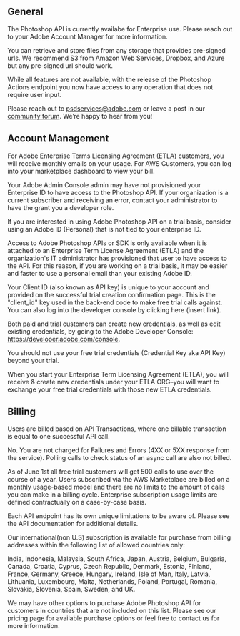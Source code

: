 ## General

<Accordion>

<AccordionItem header="How do I purchase and what’s the cost?" isChevronIcon >

The Photoshop API is currently availabe for Enterprise use. Please reach out to your Adobe Account Manager for more information. 

</AccordionItem>

<AccordionItem header="What kind of storage can I work with?" isChevronIcon >

You can retrieve and store files from any storage that provides pre-signed urls. We recommend S3 from Amazon Web Services, Dropbox, and Azure but any pre-signed url should work.

</AccordionItem>

<AccordionItem header="Is all of Photoshop available?" isChevronIcon >

While all features are not available, with the release of the Photoshop Actions endpoint you now have access to any operation that does not require user input.

</AccordionItem>

<AccordionItem header="How can I provide feedback or ask questions?" isChevronIcon >

Please reach out to [psdservices@adobe.com](mailto:psdservices@adobe.com) or leave a post in our [community forum](https://community.adobe.com/t5/photoshop-developers/ct-p/ct-photoshop-developers?page=1&sort=latest_replies&lang=all&tabid=all).
We’re happy to hear from you!

</AccordionItem>

</Accordion>


## Account Management

<Accordion>

<AccordionItem header="How do I see how many API transactions or calls I've used?" isChevronIcon >

For Adobe Enterprise Terms Licensing Agreement (ETLA) customers, you will receive monthly emails on your usage.
For AWS Customers, you can log into your marketplace dashboard to view your bill.

</AccordionItem>

<AccordionItem header="My company has an existing Enterprise Agreement with Adobe. Can I use the same Adobe credentials to sign up for the Photoshop API free trial?" isChevronIcon >

Your Adobe Admin Console admin may have not provisioned your Enterprise ID to have access to the Photoshop API. If your organization is a current subscriber and receiving an error, contact your administrator to have the grant you a developer role.

If you are interested in using Adobe Photoshop API on a trial basis, consider using an Adobe ID (Personal) that is not tied to your enterprise ID.

</AccordionItem>

<AccordionItem header="Why do I have to use a personal account when setting up a trial or account? Why can't I use my company's existing enterprise email/account?" isChevronIcon >

Access to Adobe Photoshop APIs or SDK is only available when it is attached to an Enterprise Term License Agreement (ETLA) and the organization's IT administrator has provisioned that user to have access to the API. For this reason, if you are working on a trial basis, it may be easier and faster to use a personal email than your existing Adobe ID.

</AccordionItem>

<AccordionItem header="Where do I find my Client ID or API key?" isChevronIcon >

Your Client ID (also known as API key) is unique to your account and provided on the successful trial creation confirmation page. This is the "client_id" key used in the back-end code to make free trial calls against. You can also log into the developer console by clicking here (insert link).

</AccordionItem>

<AccordionItem header="If I already have credentials and need new ones, how do I get them?" isChevronIcon >

Both paid and trial customers can create new credentials, as well as edit existing credentials, by going to the Adobe Developer Console: <a href="https://developer.adobe.com/console">https://developer.adobe.com/console</a>.

</AccordionItem>

<AccordionItem header="Can I continue using my same trial credentials after I sign up for paid access to the Adobe Photoshop API?" isChevronIcon >

You should not use your free trial credentials (Credential Key aka API Key) beyond your trial.

When you start your Enterprise Term Licensing Agreement (ETLA), you will receive & create new credentials under your ETLA ORG–you will want to exchange your free trial credentials with those new ETLA credentials.

</AccordionItem>

</Accordion>

## Billing

<Accordion>

<AccordionItem header="How does billing work and what counts as an API call?" isChevronIcon >

Users are billed based on API Transactions, where one billable transaction is equal to one successful API call.

</AccordionItem>

<AccordionItem header="Do I still get charged if an api call returns any errors?" isChevronIcon >

No. You are not charged for Failures and Errors (4XX or 5XX response from the service). Polling calls to check status of an async call are also not billed.

</AccordionItem>

<AccordionItem header="Are there any usage limits?" isChevronIcon >

  As of June 1st all free trial customers will get 500 calls to use over the course of a year. Users subscribed via the AWS Marketplace are billed on a monthly usage-based model and there are no limits to the amount of calls you can make in a billing cycle. Enterprise subscription usage limits are defined contractually on a case-by-case basis.

</AccordionItem>

<AccordionItem header="Are there any throttle limits?" isChevronIcon >

Each API endpoint has its own unique limitations to be aware of. Please see the API documentation for additional details.

</AccordionItem>

<AccordionItem header="Can I use the API if I am not in the United States?" isChevronIcon >

Our international(non U.S) subscription is available for purchase from billing addresses within the following list of allowed countries only:

India, Indonesia, Malaysia, South Africa, Japan, Austria, Belgium, Bulgaria, Canada, Croatia, Cyprus, Czech Republic, Denmark, Estonia, Finland, France, Germany, Greece, Hungary, Ireland, Isle of Man, Italy, Latvia, Lithuania, Luxembourg, Malta, Netherlands, Poland, Portugal, Romania, Slovakia, Slovenia, Spain, Sweden, and UK.

We may have other options to purchase Adobe Photoshop API for customers in countries that are not included on this list. Please see our pricing page for available purchase options or feel free to contact us for more information.

</AccordionItem>
</Accordion>
<br/>
<br/>
